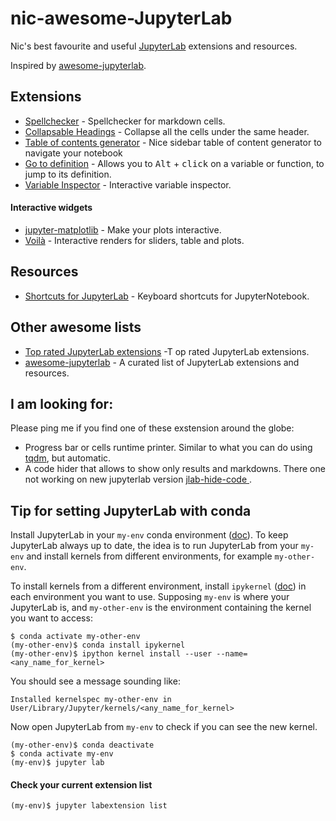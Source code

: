 # nic-awesome-JupyterLab
Nic's best favourite and useful [JupyterLab](https://github.com/jupyterlab/jupyterlab) extensions and resources. 

Inspired by [awesome-jupyterlab](https://github.com/mauhai/awesome-jupyterlab). 


## Extensions
- [Spellchecker](https://github.com/ijmbarr/jupyterlab_spellchecker) - Spellchecker for markdown cells.
- [Collapsable Headings](https://github.com/aquirdTurtle/Collapsible_Headings) - Collapse all the cells under the same header.
- [Table of contents generator](https://github.com/jupyterlab/jupyterlab-toc) - Nice sidebar table of content generator to navigate your notebook
- [Go to definition](https://github.com/krassowski/jupyterlab-go-to-definition) - Allows you to <kbd>Alt</kbd> + <kbd>click</kbd> on a variable or function, to jump to its definition.
- [Variable Inspector](https://github.com/lckr/jupyterlab-variableInspector) - Interactive variable inspector.

#### Interactive widgets
- [jupyter-matplotlib](https://github.com/matplotlib/jupyter-matplotlib) - Make your plots interactive.
- [Voilà](https://github.com/voila-dashboards/voila) - Interactive renders for sliders, table and plots.

## Resources
- [Shortcuts for JupyterLab](https://gist.github.com/kidpixo/f4318f8c8143adee5b40#file-jupyter_shortcuts-md) - Keyboard shortcuts for JupyterNotebook.

## Other awesome lists
- [Top rated JupyterLab extensions](https://awesomeopensource.com/projects/jupyterlab-extension) -T op rated JupyterLab extensions.
- [awesome-jupyterlab](https://github.com/mauhai/awesome-jupyterlab) - A curated list of JupyterLab extensions and resources.



## I am looking for:
Please ping me if you find one of these exstension around the globe:
- Progress bar or cells runtime printer. Similar to what you can do using [tqdm](https://github.com/tqdm/tqdm), but automatic.
- A code hider that allows to show only results and markdowns. There one not working on new jupyterlab version
[jlab-hide-code ](https://github.com/AixViPMaP/jlab-hide-code).


## Tip for setting JupyterLab with conda
Install JupyterLab in your `my-env` conda environment ([doc](https://jupyterlab.readthedocs.io/en/stable/getting_started/installation.html)). To keep JupyterLab always up to date, the idea is to run JupyterLab from your `my-env` and install kernels from different environments, for example `my-other-env`.

To install kernels from a different environment, install `ipykernel` ([doc](https://ipython.readthedocs.io/en/stable/install/kernel_install.html)) in each environment you want to use.
Supposing `my-env` is where your JupyterLab is, and `my-other-env` is the environment containing the kernel you want to access:

    $ conda activate my-other-env
    (my-other-env)$ conda install ipykernel
    (my-other-env)$ ipython kernel install --user --name=<any_name_for_kernel>

You should see a message sounding like: 

    Installed kernelspec my-other-env in User/Library/Jupyter/kernels/<any_name_for_kernel>

Now open JupyterLab from `my-env` to check if you can see the new kernel.

    (my-other-env)$ conda deactivate
    $ conda activate my-env
    (my-env)$ jupyter lab

#### Check your current extension list
    (my-env)$ jupyter labextension list






